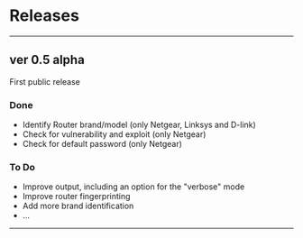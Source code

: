 # Releases

---
## ver 0.5 alpha
First public release
### Done
* Identify Router brand/model (only Netgear, Linksys and D-link)
* Check for vulnerability and exploit (only Netgear)
* Check for default password (only Netgear)

### To Do
* Improve output, including an option for the "verbose" mode
* Improve router fingerprinting
* Add more brand identification
* ...
___

